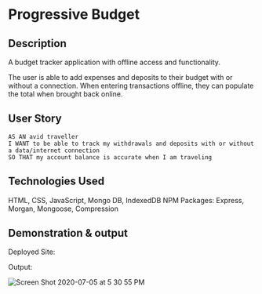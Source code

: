 # Progressive Budget 

## Description
A budget tracker application with offline access and functionality.

The user is able to add expenses and deposits to their budget with or without a connection. When entering transactions offline, they can populate the total when brought back online.

## User Story
```
AS AN avid traveller
I WANT to be able to track my withdrawals and deposits with or without a data/internet connection
SO THAT my account balance is accurate when I am traveling
```

## Technologies Used
HTML, CSS, JavaScript, Mongo DB, IndexedDB
NPM Packages: Express, Morgan, Mongoose, Compression

## Demonstration & output
Deployed Site: 


Output: 

![Screen Shot 2020-07-05 at 5 30 55 PM](https://user-images.githubusercontent.com/60197994/86542661-a435d100-bee5-11ea-97ae-7932c3f785a5.png)




